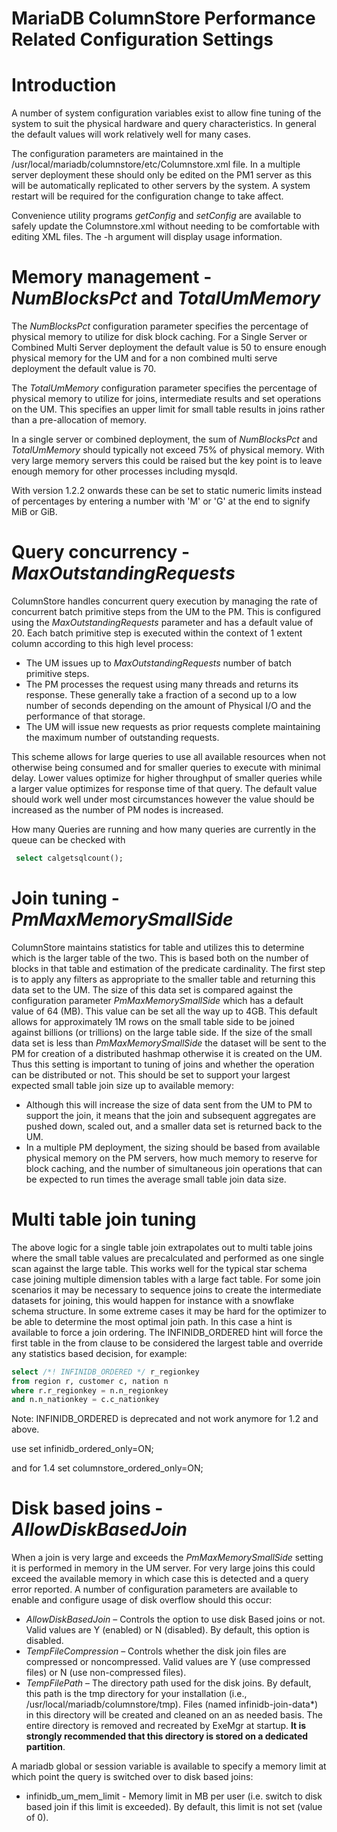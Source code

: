# MariaDB ColumnStore Performance Related Configuration Settings

# Introduction

A number of system configuration variables exist to allow fine tuning of the system to suit the physical hardware and query characteristics. In general the default values will work relatively well for many cases.

The configuration parameters are maintained in the /usr/local/mariadb/columnstore/etc/Columnstore.xml file. In a multiple server deployment these should only be edited on the PM1 server as this will be automatically replicated to other servers by the system.  A system restart will be required for the configuration change to take affect.

Convenience utility programs <em>getConfig</em> and <em>setConfig</em> are available to safely update the Columnstore.xml without needing to be comfortable with editing XML files. The -h argument will display usage information.

# Memory management - <em>NumBlocksPct</em> and <em>TotalUmMemory</em>

The <em>NumBlocksPct</em> configuration parameter specifies the percentage of physical memory to utilize for disk block caching. For a Single Server or Combined Multi Server deployment the default value is 50 to ensure enough physical memory for the UM and for a non combined multi serve deployment the default value is 70.

The <em>TotalUmMemory</em> configuration parameter specifies the percentage of physical memory to utilize for joins, intermediate results and set operations on the UM. This specifies an upper limit for small table results in joins rather than a pre-allocation of memory.

In a single server or combined deployment, the sum of <em>NumBlocksPct</em> and <em>TotalUmMemory</em> should typically not exceed 75% of physical memory. With very large memory servers this could be raised but the key point is to leave enough memory for other processes including mysqld.

With version 1.2.2 onwards these can be set to static numeric limits instead of percentages by entering a number with 'M' or 'G' at the end to signify MiB or GiB.

# Query concurrency - <em>MaxOutstandingRequests</em>

ColumnStore handles concurrent query execution by managing the rate of concurrent batch primitive steps from the UM to the PM. This is configured using the <em>MaxOutstandingRequests</em> parameter and has a default value of 20. Each batch primitive step is executed within the context of 1 extent column according to this high level process:

- The UM issues up to <em>MaxOutstandingRequests</em> number of batch primitive steps.
- The PM processes the request using many threads and returns its response. These generally take a fraction of a second up to a low number of seconds depending on the amount of Physical I/O and the performance of that storage.
- The UM will issue new requests as prior requests complete maintaining the maximum number of outstanding requests.

This scheme allows for large queries to use all available resources when not otherwise being consumed and for smaller queries to execute with minimal delay. Lower values optimize for higher throughput of smaller queries while a larger value optimizes for response time of that query. The default value should work well under most circumstances however the value should be increased as the number of PM nodes is increased.

How many Queries are running and how many queries are currently in the queue can be checked with

```sql
 select calgetsqlcount();
```

# Join tuning - <em>PmMaxMemorySmallSide</em>

ColumnStore maintains  statistics for table and utilizes this to determine which is the larger table of the two. This is based both on the number of blocks in that table and estimation of the predicate cardinality. The first step is to apply any filters as appropriate to the smaller table and returning this data set to the UM. The size of this data set is compared against the configuration parameter <em>PmMaxMemorySmallSide</em> which has a default value of 64 (MB). This value can be set all the way up to 4GB.  This default allows for approximately 1M rows on the small table side to be joined against billions (or trillions) on the large table side. If the size of the small data set is less than <em>PmMaxMemorySmallSide</em> the dataset will be sent to the PM for creation of a distributed hashmap otherwise it is created on the UM. Thus this setting is important to tuning of joins and whether the operation can be distributed or not. This should be set to support your largest expected small table join size up to available memory:

- Although this will increase the size of data sent from the UM to PM to support the join, it means that the join and subsequent aggregates are pushed down, scaled out, and a smaller data set is returned back to the UM.
- In a multiple PM deployment, the sizing should be based from available physical memory on the PM servers, how much memory to reserve for block caching, and the number of simultaneous join operations that can be expected to run times the average small table join data size.

# Multi table join tuning

The above logic for a single table join extrapolates out to multi table joins where the small table values are precalculated and performed as one single scan against the large table. This works well for the typical star schema case joining multiple dimension tables with a large fact table. For some join scenarios it may be necessary to sequence joins to create the intermediate datasets for joining, this would happen for instance with a snowflake schema structure. In some extreme cases it may be hard for the optimizer to be able to determine the most optimal join path. In this case a hint is available to force a join ordering. The INFINIDB_ORDERED hint will force the first table in the from clause to be considered the largest table and override any statistics based decision, for example:

```sql
select /*! INFINIDB_ORDERED */ r_regionkey     
from region r, customer c, nation n    
where r.r_regionkey = n.n_regionkey      
and n.n_nationkey = c.c_nationkey
```

Note:
INFINIDB_ORDERED is deprecated and not work anymore for 1.2 and above.

use
set infinidb_ordered_only=ON;

and for 1.4
set columnstore_ordered_only=ON;

# Disk based joins - <em>AllowDiskBasedJoin</em>

When a join is very large and exceeds the <em>PmMaxMemorySmallSide</em> setting it is performed in memory in the UM server. For very large joins this could exceed the available memory in which case this is detected and a query error reported. A number of configuration parameters are available to enable and configure usage of disk overflow should this occur:

- <em>AllowDiskBasedJoin</em> – Controls the option to use disk Based joins or not.  Valid values are Y (enabled) or N (disabled).  By default, this option is disabled.
- <em>TempFileCompression</em> – Controls whether the disk join files are compressed or noncompressed.  Valid values are Y (use compressed files) or N (use non-compressed files).
- <em>TempFilePath</em> – The directory path used for the disk joins.  By default, this path is the tmp directory for your installation (i.e., /usr/local/mariadb/columnstore/tmp).  Files (named infinidb-join-data*) in this directory will be created and cleaned on an as needed basis.   The entire directory is removed and recreated by ExeMgr at startup. <strong>It is strongly recommended that this directory is stored on a dedicated partition</strong>.

A mariadb global or session variable is available to specify a memory limit at which point the query is switched over to disk based joins:

- infinidb_um_mem_limit - Memory limit in MB per user (i.e. switch to disk based join if this limit is exceeded).  By default, this limit is not set (value of 0).